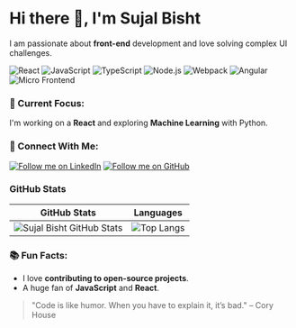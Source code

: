 # Hi there 👋, I'm Sujal Bisht
I am passionate about **front-end** development and love solving complex UI challenges.

![React](https://img.shields.io/badge/React-%2300d1b2.svg?style=flat&logo=react&logoColor=white)
![JavaScript](https://img.shields.io/badge/JavaScript-%23f7df1e.svg?style=flat&logo=javascript&logoColor=white)
![TypeScript](https://img.shields.io/badge/TypeScript-%232b7bbf.svg?style=flat&logo=typescript&logoColor=white)
![Node.js](https://img.shields.io/badge/Node.js-339933.svg?style=flat&logo=node.js&logoColor=white)
![Webpack](https://img.shields.io/badge/Webpack-%238c8c8c.svg?style=flat&logo=webpack&logoColor=white)
![Angular](https://img.shields.io/badge/Angular-%23dd0031.svg?style=flat&logo=angular&logoColor=white)
![Micro Frontend](https://img.shields.io/badge/Micro%20Frontend-%23000000.svg?style=flat&logo=appveyor&logoColor=white)


### 🌟 Current Focus:
I'm working on a **React** and exploring **Machine Learning** with Python.

### 💼 Connect With Me:
[![Follow me on LinkedIn](https://img.shields.io/badge/Follow%20me%20on-LinkedIn-%230077B5?style=social&logo=linkedin)](https://www.linkedin.com/in/sujal-bisht-50a833314)
[![Follow me on GitHub](https://img.shields.io/github/followers/pankajbisht?style=social)](https://github.com/sujalbisht201/)

### GitHub Stats

| **GitHub Stats**           | **Languages** |
|----------------------------|-------------------|
| ![Sujal Bisht GitHub Stats](https://github-readme-stats.vercel.app/api?username=sujalbisht201&show_icons=true&count_private=true&hide=prs&theme=radical) | ![Top Langs](https://github-readme-stats.vercel.app/api/top-langs/?username=sujalbisht&layout=compact) |



### 📚 Fun Facts:
- I love **contributing to open-source projects**.
- A huge fan of **JavaScript** and **React**.

> "Code is like humor. When you have to explain it, it’s bad." – Cory House

